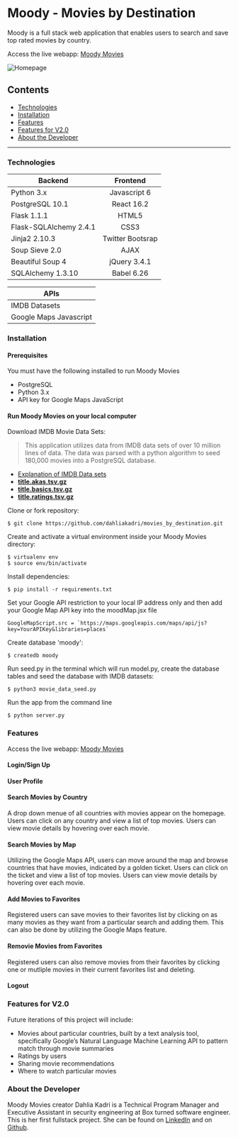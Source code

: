 # Moody - Movies by Destination
Moody is a full stack web application that enables users to search and save top rated movies by country.

Access the live webapp: [Moody Movies](http://moodymovies.sadraii.com)


![Homepage](https://github.com/dahliakadri/movies_by_destination/blob/master/static/img/moodymovie.gif "Homepage")


## Contents

 - [Technologies](#technologies)
 - [Installation](#installation)
 - [Features](#features)
 - [Features for V2.0](#featuresforv2.0)
 - [About the Developer](#aboutthedeveloper)

---

### Technologies

| Backend | Frontend   |
| ------------- |:-------------:|
| Python 3.x    | Javascript 6 |
| PostgreSQL 10.1  | React 16.2    |  
| Flask 1.1.1 | HTML5  |  
| Flask-SQLAlchemy 2.4.1| CSS3 | 
| Jinja2 2.10.3 | Twitter Bootsrap|
| Soup Sieve 2.0| AJAX |
| Beautiful Soup 4 | jQuery 3.4.1 |
| SQLAlchemy 1.3.10  | Babel 6.26  |

|APIs|
|--|
| IMDB Datasets | 
| Google Maps Javascript |


### Installation
#### Prerequisites
You must have the following installed to run Moody Movies
 - PostgreSQL
 - Python 3.x
 - API key for Google Maps JavaScript
 #### Run Moody Movies on your local computer
Download IMDB Movie Data Sets:
> This application utilizes data from IMDB data sets of over 10 million
> lines of data. The data was parsed with a python algorithm to seed
> 180,000 movies into a PostgreSQL database.
- [Explanation of IMDB Data sets](https://www.imdb.com/interfaces/)
- [**title.akas.tsv.gz**](https://datasets.imdbws.com/title.akas.tsv.gz%5C)
- [**title.basics.tsv.gz**](https://datasets.imdbws.com/title.basics.tsv.gz)
- [**title.ratings.tsv.gz**](https://datasets.imdbws.com/title.ratings.tsv.gz)

 Clone or fork repository:

    $ git clone https://github.com/dahliakadri/movies_by_destination.git
    
Create and activate a virtual environment inside your Moody Movies directory:
```
$ virtualenv env
$ source env/bin/activate
```

Install dependencies:
```
$ pip install -r requirements.txt
```

Set your Google API restriction to your local IP address only and then add your Google Map API key into the moodMap.jsx file

    GoogleMapScript.src = `https://maps.googleapis.com/maps/api/js?key=YourAPIKey&libraries=places`

Create database 'moody':
   ```
$ createdb moody
```

Run seed.py in the terminal which will run model.py, create the database tables and seed the database with IMDB datasets:
   ```
$ python3 movie_data_seed.py
```

Run the app from the command line

```
$ python server.py
```


### Features
Access the live webapp: [Moody Movies](http://moodymovies.sadraii.com)

#### Login/Sign Up

#### User Profile

#### Search Movies by Country

A drop down menue of all countries with movies appear on the homepage. Users can click on any country and view a list of top movies. Users can view movie details by hovering over each movie.

#### Search Movies by Map

Utilizing the Google Maps API, users can move around the map and browse countries that have movies, indicated by a golden ticket. Users can click on the ticket and view a list of top movies. Users can view movie details by hovering over each movie.

#### Add Movies to Favorites

Registered users can save movies to their favorites list by clicking on as many movies as they want from a particular search and adding them. This can also be done by utilizing the Google Maps feature.

#### Removie Movies from Favorites

Registered users can also remove movies from their favorites by clicking one or mutliple movies in their current favorites list and deleting.

#### Logout



### <a name="featuresforv2.0"></a> Features for V2.0
Future iterations of this project will include:
 - Movies about particular countries, built by a text analysis tool, specifically Google’s Natural Language Machine Learning API to pattern match through movie summaries
 - Ratings by users
 - Sharing movie recommendations
 - Where to watch particular movies



### <a name="aboutthedeveloper"></a> About the Developer
Moody Movies creator Dahlia Kadri is a Technical Program Manager and Executive Assistant in security engineering at Box turned software engineer. This is her first fullstack project. She can be found on [LinkedIn](https://www.linkedin.com/in/dahliakadri/) and on [Github](https://github.com/dahliakadri).